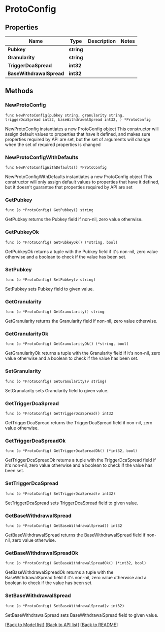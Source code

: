 # ProtoConfig

## Properties

Name | Type | Description | Notes
------------ | ------------- | ------------- | -------------
**Pubkey** | **string** |  | 
**Granularity** | **string** |  | 
**TriggerDcaSpread** | **int32** |  | 
**BaseWithdrawalSpread** | **int32** |  | 

## Methods

### NewProtoConfig

`func NewProtoConfig(pubkey string, granularity string, triggerDcaSpread int32, baseWithdrawalSpread int32, ) *ProtoConfig`

NewProtoConfig instantiates a new ProtoConfig object
This constructor will assign default values to properties that have it defined,
and makes sure properties required by API are set, but the set of arguments
will change when the set of required properties is changed

### NewProtoConfigWithDefaults

`func NewProtoConfigWithDefaults() *ProtoConfig`

NewProtoConfigWithDefaults instantiates a new ProtoConfig object
This constructor will only assign default values to properties that have it defined,
but it doesn't guarantee that properties required by API are set

### GetPubkey

`func (o *ProtoConfig) GetPubkey() string`

GetPubkey returns the Pubkey field if non-nil, zero value otherwise.

### GetPubkeyOk

`func (o *ProtoConfig) GetPubkeyOk() (*string, bool)`

GetPubkeyOk returns a tuple with the Pubkey field if it's non-nil, zero value otherwise
and a boolean to check if the value has been set.

### SetPubkey

`func (o *ProtoConfig) SetPubkey(v string)`

SetPubkey sets Pubkey field to given value.


### GetGranularity

`func (o *ProtoConfig) GetGranularity() string`

GetGranularity returns the Granularity field if non-nil, zero value otherwise.

### GetGranularityOk

`func (o *ProtoConfig) GetGranularityOk() (*string, bool)`

GetGranularityOk returns a tuple with the Granularity field if it's non-nil, zero value otherwise
and a boolean to check if the value has been set.

### SetGranularity

`func (o *ProtoConfig) SetGranularity(v string)`

SetGranularity sets Granularity field to given value.


### GetTriggerDcaSpread

`func (o *ProtoConfig) GetTriggerDcaSpread() int32`

GetTriggerDcaSpread returns the TriggerDcaSpread field if non-nil, zero value otherwise.

### GetTriggerDcaSpreadOk

`func (o *ProtoConfig) GetTriggerDcaSpreadOk() (*int32, bool)`

GetTriggerDcaSpreadOk returns a tuple with the TriggerDcaSpread field if it's non-nil, zero value otherwise
and a boolean to check if the value has been set.

### SetTriggerDcaSpread

`func (o *ProtoConfig) SetTriggerDcaSpread(v int32)`

SetTriggerDcaSpread sets TriggerDcaSpread field to given value.


### GetBaseWithdrawalSpread

`func (o *ProtoConfig) GetBaseWithdrawalSpread() int32`

GetBaseWithdrawalSpread returns the BaseWithdrawalSpread field if non-nil, zero value otherwise.

### GetBaseWithdrawalSpreadOk

`func (o *ProtoConfig) GetBaseWithdrawalSpreadOk() (*int32, bool)`

GetBaseWithdrawalSpreadOk returns a tuple with the BaseWithdrawalSpread field if it's non-nil, zero value otherwise
and a boolean to check if the value has been set.

### SetBaseWithdrawalSpread

`func (o *ProtoConfig) SetBaseWithdrawalSpread(v int32)`

SetBaseWithdrawalSpread sets BaseWithdrawalSpread field to given value.



[[Back to Model list]](../README.md#documentation-for-models) [[Back to API list]](../README.md#documentation-for-api-endpoints) [[Back to README]](../README.md)


